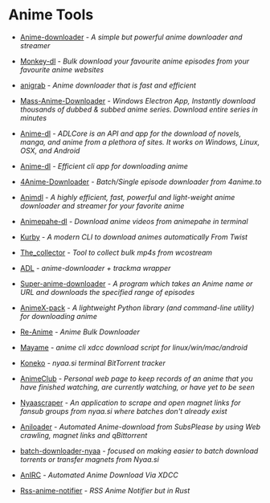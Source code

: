 # Anime Tools

* [Anime-downloader](https://github.com/anime-dl/anime-downloader) - *A simple but powerful anime downloader and streamer*

* [Monkey-dl](https://github.com/Oshan96/monkey-dl) - *Bulk download your favourite anime episodes from your favourite anime websites*

* [anigrab](https://github.com/ngomile/anigrab) - *Anime downloader that is fast and efficient*

* [Mass-Anime-Downloader](https://github.com/Zebraslive/Mass-Anime-Downloader) - *Windows Electron App, Instantly download thousands of dubbed & subbed anime series. Download entire series in minutes*

* [Anime-dl](https://github.com/vrienstudios/anime-dl) - *ADLCore is an API and app for the download of novels, manga, and anime from a plethora of sites. It works on Windows, Linux, OSX, and Android*

* [Anime-dl](https://github.com/gabelluardo/anime-dl) - *Efficient cli app for downloading anime*

* [4Anime-Downloader](https://github.com/AllMight420/4Anime-Downloader) - *Batch/Single episode downloader from 4anime.to*

* [Animdl](https://github.com/justfoolingaround/animdl) - *A highly efficient, fast, powerful and light-weight anime downloader and streamer for your favorite anime*

* [Animepahe-dl](https://github.com/KevCui/animepahe-dl) - *Download anime videos from animepahe in terminal*

* [Kurby](https://github.com/aberrier/kurby) - *A modern CLI to download animes automatically From Twist*

* [The_collector](https://github.com/cyberrumor/the_collector) - *Tool to collect bulk mp4s from wcostream*

* [ADL](https://github.com/RaitaroH/adl) - *anime-downloader + trackma wrapper*

* [Super-anime-downloader](https://github.com/ali-sajjad-rizavi/super-anime-downloader) - *A program which takes an Anime name or URL and downloads the specified range of episodes*

* [AnimeX-pack](https://github.com/Mastersam07/animeX-pack) - *A lightweight Python library (and command-line utility) for downloading anime*

* [Re-Anime](https://github.com/varunpanchal283/Re-Anime) - *Anime Bulk Downloader*

* [Mayame](https://github.com/asakura42/manyame) - *anime cli xdcc download script for linux/win/mac/android*

* [Koneko](https://github.com/irevenko/koneko) - *nyaa.si terminal BitTorrent tracker*

* [AnimeClub](https://github.com/Moisz22/AnimeClub) - *Personal web page to keep records of an anime that you have finished watching, are currently watching, or have yet to be seen*

* [Nyaascraper](https://github.com/zaini/nyaascraper) - *An application to scrape and open magnet links for fansub groups from nyaa.si where batches don't already exist*

* [Aniloader](https://github.com/Xanahol/Aniloader) - *Automated Anime-download from SubsPlease by using Web crawling, magnet links and qBittorrent*

* [batch-downloader-nyaa](https://github.com/marcpinet/batch-downloader-nyaa.si/) - *focused on making easier to batch download torrents or transfer magnets from Nyaa.si*

* [AnIRC](https://github.com/burgersc12/AnIRC) - *Automated Anime Download Via XDCC*

* [Rss-anime-notifier](https://gitlab.com/blankX/rss-anime-notifier-rs) - *RSS Anime Notifier but in Rust*
